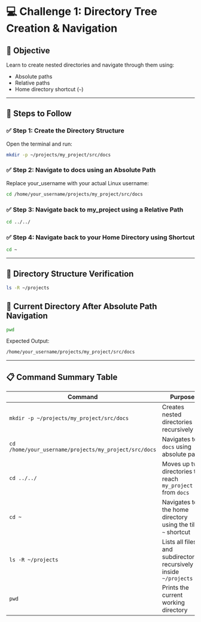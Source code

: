 # 💻 Challenge 1: Directory Tree Creation & Navigation

## 🎯 Objective  
Learn to create nested directories and navigate through them using:  
- Absolute paths  
- Relative paths  
- Home directory shortcut (`~`)

---

## 🧱 Steps to Follow

### ✅ Step 1: Create the Directory Structure

Open the terminal and run:

```bash
mkdir -p ~/projects/my_project/src/docs
```

### ✅ Step 2: Navigate to docs using an Absolute Path

Replace your_username with your actual Linux username:

```bash
cd /home/your_username/projects/my_project/src/docs
```

### ✅ Step 3: Navigate back to my_project using a Relative Path

```bash
cd ../../
```

### ✅ Step 4: Navigate back to your Home Directory using Shortcut

```bash
cd ~
```
---

## 📌 Directory Structure Verification

```bash
ls -R ~/projects
```

## 📌 Current Directory After Absolute Path Navigation

```bash
pwd
```

Expected Output:

```bash
/home/your_username/projects/my_project/src/docs
```
---

## 📋 Command Summary Table

| Command                                                | Purpose                                                               |
|--------------------------------------------------------|-----------------------------------------------------------------------|
| `mkdir -p ~/projects/my_project/src/docs`              | Creates nested directories recursively                                |
| `cd /home/your_username/projects/my_project/src/docs`  | Navigates to `docs` using absolute path                               |
| `cd ../../`                                            | Moves up two directories to reach `my_project` from `docs`            |
| `cd ~`                                                 | Navigates to the home directory using the tilde `~` shortcut          |
| `ls -R ~/projects`                                     | Lists all files and subdirectories recursively inside `~/projects`    |
| `pwd`                                                  | Prints the current working directory                                  |


